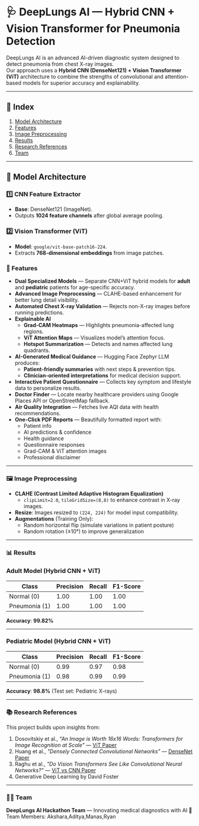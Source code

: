 # 🩺 DeepLungs AI — Hybrid CNN + Vision Transformer for Pneumonia Detection

DeepLungs AI is an advanced AI-driven diagnostic system designed to detect pneumonia from chest X-ray images.  
Our approach uses a **Hybrid CNN (DenseNet121) + Vision Transformer (ViT)** architecture to combine the strengths of convolutional and attention-based models for superior accuracy and explainability.

---

## 📑 Index  
1. [Model Architecture](#-model-architecture)
2. [Features](#-Features)
3. [Image Preprocessing](#️-image-preprocessing)  
4. [Results](#-results)  
5. [Research References](#-research-references)  
6. [Team](#-team)  

---

## 🧠 Model Architecture

### 1️⃣ CNN Feature Extractor
- **Base**: DenseNet121 (ImageNet).
- Outputs **1024 feature channels** after global average pooling.

### 2️⃣ Vision Transformer (ViT)
- **Model**: `google/vit-base-patch16-224`.
- Extracts **768-dimensional embeddings** from image patches.

### 🚀 Features

- **Dual Specialized Models** — Separate CNN+ViT hybrid models for **adult** and **pediatric** patients for age-specific accuracy.  
- **Advanced Image Preprocessing** — CLAHE-based enhancement for better lung detail visibility.  
- **Automated Chest X-ray Validation** — Rejects non-X-ray images before running predictions.  
- **Explainable AI**  
  - **Grad-CAM Heatmaps** — Highlights pneumonia-affected lung regions.  
  - **ViT Attention Maps** — Visualizes model’s attention focus.  
  - **Hotspot Summarization** — Detects and names affected lung quadrants.  
- **AI-Generated Medical Guidance** — Hugging Face Zephyr LLM produces:  
  - **Patient-friendly summaries** with next steps & prevention tips.  
  - **Clinician-oriented interpretations** for medical decision support.  
- **Interactive Patient Questionnaire** — Collects key symptom and lifestyle data to personalize results.  
- **Doctor Finder** — Locate nearby healthcare providers using Google Places API or OpenStreetMap fallback.  
- **Air Quality Integration** — Fetches live AQI data with health recommendations.  
- **One-Click PDF Reports** — Beautifully formatted report with:  
  - Patient info  
  - AI predictions & confidence  
  - Health guidance  
  - Questionnaire responses  
  - Grad-CAM & ViT attention images  
  - Professional disclaimer

---

### 🖼️ Image Preprocessing
- **CLAHE (Contrast Limited Adaptive Histogram Equalization)**  
  - `clipLimit=2.0`, `tileGridSize=(8,8)` to enhance contrast in X-ray images.
- **Resize**: Images resized to `(224, 224)` for model input compatibility.
- **Augmentations** (Training Only):  
  - Random horizontal flip (simulate variations in patient posture)  
  - Random rotation (±10°) to improve generalization

---

### 📊 Results

### **Adult Model (Hybrid CNN + ViT)**
| Class        | Precision | Recall | F1-Score |
|--------------|-----------|--------|----------|
| Normal (0)   | 1.00      | 1.00   | 1.00     |
| Pneumonia (1)| 1.00      | 1.00   | 1.00     |
**Accuracy**: **99.82%** 

---

### **Pediatric Model (Hybrid CNN + ViT)**
| Class        | Precision | Recall | F1-Score |
|--------------|-----------|--------|----------|
| Normal (0)   | 0.99      | 0.97   | 0.98     |
| Pneumonia (1)| 0.98      | 0.99   | 0.99     |
**Accuracy**: **98.8%** (Test set: Pediatric X-rays)

---

### 📚 Research References
This project builds upon insights from:
1. Dosovitskiy et al., *"An Image is Worth 16x16 Words: Transformers for Image Recognition at Scale"* — [ViT Paper](https://arxiv.org/abs/2010.11929)
2. Huang et al., *"Densely Connected Convolutional Networks"* — [DenseNet Paper](https://arxiv.org/abs/1608.06993)
3. Raghu et al., *"Do Vision Transformers See Like Convolutional Neural Networks?"* — [ViT vs CNN Paper](https://arxiv.org/abs/2108.08810)
4. Generative Deep Learning by David Foster

---

### 👨‍⚕️ Team
**DeepLungs AI Hackathon Team** — Innovating medical diagnostics with AI 🚀
Team Members: Akshara,Aditya,Manas,Ryan